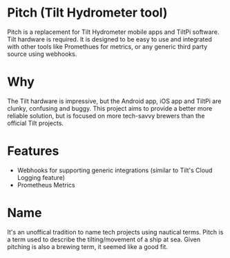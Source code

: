 # Pitch (Tilt Hydrometer tool)

Pitch is a replacement for Tilt Hydrometer mobile apps and TiltPi software.  Tilt hardware is required.  It is designed to be easy to use and integrated with other tools like Promethues for metrics, or any generic third party source using webhooks.

# Why

The Tilt hardware is impressive, but the Android app, iOS app and TiltPi are clunky, confusing and buggy.  This project aims to provide a better more reliable solution, but is focused on more tech-savvy brewers than the official Tilt projects.  

# Features

* Webhooks for supporting generic integrations (similar to Tilt's Cloud Logging feature)
* Prometheus Metrics

# Name

It's an unoffical tradition to name tech projects using nautical terms.  Pitch is a term used to describe the tilting/movement of a ship at sea.  Given pitching is also a brewing term, it seemed like a good fit.
